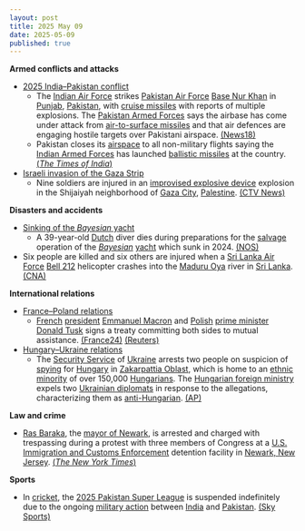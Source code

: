 ```yaml
---
layout: post
title: 2025 May 09
date: 2025-05-09
published: true
---
```



**Armed conflicts and attacks**

* [2025 India–Pakistan conflict](https://en.wikipedia.org/wiki/2025_India%E2%80%93Pakistan_conflict "2025 India–Pakistan conflict")
  + The [Indian Air Force](https://en.wikipedia.org/wiki/Indian_Air_Force "Indian Air Force") strikes [Pakistan Air Force](https://en.wikipedia.org/wiki/Pakistan_Air_Force "Pakistan Air Force") [Base Nur Khan](https://en.wikipedia.org/wiki/PAF_Base_Nur_Khan "PAF Base Nur Khan") in [Punjab](https://en.wikipedia.org/wiki/Punjab%2C_Pakistan "Punjab, Pakistan"), [Pakistan](https://en.wikipedia.org/wiki/Pakistan "Pakistan"), with [cruise missiles](https://en.wikipedia.org/wiki/Cruise_missile "Cruise missile") with reports of multiple explosions. The [Pakistan Armed Forces](https://en.wikipedia.org/wiki/Pakistan_Armed_Forces "Pakistan Armed Forces") says the airbase has come under attack from [air-to-surface missiles](https://en.wikipedia.org/wiki/Air-to-surface_missile "Air-to-surface missile") and that air defences are engaging hostile targets over Pakistani airspace. [(News18)](https://www.news18.com/india/india-pakistan-live-updates-operation-sindoor-pahalgam-terror-attack-ind-pak-loc-tension-missile-drone-attack-liveblog-9330275.html)
  + Pakistan closes its [airspace](https://en.wikipedia.org/wiki/Airspace "Airspace") to all non-military flights saying the [Indian Armed Forces](https://en.wikipedia.org/wiki/Indian_Armed_Forces "Indian Armed Forces") has launched [ballistic missiles](https://en.wikipedia.org/wiki/Ballistic_missile "Ballistic missile") at the country. [(*The Times of India*)](https://timesofindia.indiatimes.com/india/operation-sindoor-live-updates-jammu-and-kashmir-pahalgam-terror-attack-india-pakistan-tensions-missile-drones-attack/liveblog/121014316.cms)
* [Israeli invasion of the Gaza Strip](https://en.wikipedia.org/wiki/Israeli_invasion_of_the_Gaza_Strip "Israeli invasion of the Gaza Strip")
  + Nine soldiers are injured in an [improvised explosive device](https://en.wikipedia.org/wiki/Improvised_explosive_device "Improvised explosive device") explosion in the Shijaiyah neighborhood of [Gaza City](https://en.wikipedia.org/wiki/Gaza_City "Gaza City"), [Palestine](https://en.wikipedia.org/wiki/Palestine "Palestine"). [(CTV News)](https://www.ctvnews.ca/world/israel-hamas-war/article/israeli-airstrikes-kill-23-in-gaza-as-outcry-over-aid-blockade-grows/)

**Disasters and accidents**

* [Sinking of the *Bayesian* yacht](https://en.wikipedia.org/wiki/Bayesian_%28yacht%29 "Bayesian (yacht)")
  + A 39-year-old [Dutch](https://en.wikipedia.org/wiki/Netherlands "Netherlands") diver dies during preparations for the [salvage](https://en.wikipedia.org/wiki/Marine_salvage "Marine salvage") operation of the *[Bayesian](https://en.wikipedia.org/wiki/Bayesian_%28yacht%29 "Bayesian (yacht)")* [yacht](https://en.wikipedia.org/wiki/Yacht "Yacht") which sunk in 2024. [(NOS)](https://nos.nl/artikel/2566629-nederlandse-duiker-omgekomen-bij-berging-gezonken-superjacht-bij-sicilie)
* Six people are killed and six others are injured when a [Sri Lanka Air Force](https://en.wikipedia.org/wiki/Sri_Lanka_Air_Force "Sri Lanka Air Force") [Bell 212](https://en.wikipedia.org/wiki/Bell_212 "Bell 212") helicopter crashes into the [Maduru Oya](https://en.wikipedia.org/wiki/Maduru_Oya "Maduru Oya") river in [Sri Lanka](https://en.wikipedia.org/wiki/Sri_Lanka "Sri Lanka"). [(CNA)](https://www.channelnewsasia.com/asia/six-killed-sri-lanka-helicopter-crash-military-5119446)

**International relations**

* [France–Poland relations](https://en.wikipedia.org/wiki/France%E2%80%93Poland_relations "France–Poland relations")
  + [French](https://en.wikipedia.org/wiki/France "France") [president](https://en.wikipedia.org/wiki/President_of_France "President of France") [Emmanuel Macron](https://en.wikipedia.org/wiki/Emmanuel_Macron "Emmanuel Macron") and [Polish](https://en.wikipedia.org/wiki/Poland "Poland") [prime minister](https://en.wikipedia.org/wiki/Prime_Minister_of_Poland "Prime Minister of Poland") [Donald Tusk](https://en.wikipedia.org/wiki/Donald_Tusk "Donald Tusk") signs a treaty committing both sides to mutual assistance. [(France24)](https://www.france24.com/en/europe/20250509-france-and-poland-sign-new-cooperation-treaty-including-key-mutual-defence-clause) [(Reuters)](https://www.reuters.com/world/europe/poland-france-commit-helping-each-other-case-military-threat-2025-05-09/)
* [Hungary–Ukraine relations](https://en.wikipedia.org/wiki/Hungary%E2%80%93Ukraine_relations "Hungary–Ukraine relations")
  + The [Security Service](https://en.wikipedia.org/wiki/Security_Service_of_Ukraine "Security Service of Ukraine") of [Ukraine](https://en.wikipedia.org/wiki/Ukraine "Ukraine") arrests two people on suspicion of [spying](https://en.wikipedia.org/wiki/Espionage "Espionage") for [Hungary](https://en.wikipedia.org/wiki/Hungary "Hungary") in [Zakarpattia Oblast](https://en.wikipedia.org/wiki/Zakarpattia_Oblast "Zakarpattia Oblast"), which is home to an [ethnic minority](https://en.wikipedia.org/wiki/Ethnic_minority "Ethnic minority") of over 150,000 [Hungarians](https://en.wikipedia.org/wiki/Hungarians_in_Ukraine "Hungarians in Ukraine"). The [Hungarian foreign ministry](https://en.wikipedia.org/wiki/Minister_of_Foreign_Affairs_%28Hungary%29 "Minister of Foreign Affairs (Hungary)") expels two [Ukrainian diplomats](https://en.wikipedia.org/wiki/List_of_diplomatic_missions_of_Ukraine "List of diplomatic missions of Ukraine") in response to the allegations, characterizing them as [anti-Hungarian](https://en.wikipedia.org/wiki/Anti-Hungarian_sentiment#Ukraine "Anti-Hungarian sentiment"). [(AP)](https://apnews.com/article/ukraine-hungary-espionage-0408db8aa78341e9a9a52f99c5f3400b)

**Law and crime**

* [Ras Baraka](https://en.wikipedia.org/wiki/Ras_Baraka "Ras Baraka"), the [mayor of Newark](https://en.wikipedia.org/wiki/Mayor_of_Newark "Mayor of Newark"), is arrested and charged with trespassing during a protest with three members of Congress at a [U.S. Immigration and Customs Enforcement](https://en.wikipedia.org/wiki/U.S._Immigration_and_Customs_Enforcement "U.S. Immigration and Customs Enforcement") detention facility in [Newark, New Jersey](https://en.wikipedia.org/wiki/Newark%2C_New_Jersey "Newark, New Jersey"). [(*The New York Times*)](https://www.nytimes.com/2025/05/09/nyregion/newark-ice-protest-arrest-ras-baraka.html)

**Sports**

* In [cricket](https://en.wikipedia.org/wiki/Cricket "Cricket"), the [2025 Pakistan Super League](https://en.wikipedia.org/wiki/2025_Pakistan_Super_League "2025 Pakistan Super League") is suspended indefinitely due to the ongoing [military action](https://en.wikipedia.org/wiki/2025_India%E2%80%93Pakistan_conflict "2025 India–Pakistan conflict") between [India](https://en.wikipedia.org/wiki/India "India") and [Pakistan](https://en.wikipedia.org/wiki/Pakistan "Pakistan"). [(Sky Sports)](https://www.skysports.com/cricket/news/12123/13364623/pakistan-super-league-postponed-indefinitely-due-to-military-action-between-india-and-pakistan)
